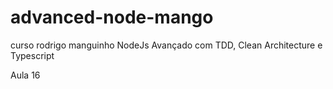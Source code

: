 # advanced-node-mango
curso rodrigo manguinho NodeJs Avançado com TDD, Clean Architecture e Typescript

Aula 16
